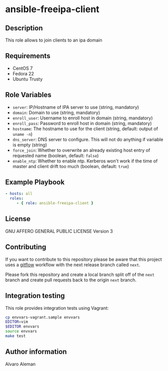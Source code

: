 # ansible-freeipa-client

## Description

This role allows to join clients to an ipa domain

## Requirements

* CentOS 7
* Fedora 22
* Ubuntu Trusty

## Role Variables

* ``server``: IP/Hostname of IPA server to use (string, mandatory)
* ``domain``: Domain to use (string, mandatory)
* ``enroll_user``: Username to enroll host in domain (string, mandatory)
* ``enroll_pass``: Password to enroll host in domain (string, mandatory)
* ``hostname``: The hostname to use for the client (string, default: output of ``uname -n``)
* ``dns_server``: DNS server to configure. This will not do anything if variable is empty (string)
* ``force_join``: Whether to overwrite an already existing host entry of requested name (boolean, default: ``false``)
* ``enable_ntp``: Whether to enable ntp. Kerberos won't work if the time of master and client drift too much (boolean, default: ``true``)

## Example Playbook

```yaml
- hosts: all
  roles:
     - { role: ansible-freeipa-client }
```

## License

GNU AFFERO GENERAL PUBLIC LICENSE Version 3

## Contributing

If you want to contribute to this repository please be aware that this
project uses a [gitflow](http://nvie.com/posts/a-successful-git-branching-model/)
workflow with the next release branch called ``next``.

Please fork this repository and create a local branch split off of the ``next``
branch and create pull requests back to the origin ``next`` branch.

## Integration testing

This role provides integration tests using Vagrant:

```bash
cp envvars-vagrant.sample envvars
EDITOR=vim
$EDITOR envvars
source envvars
make test
```

## Author information

Alvaro Aleman

<!-- vim: set nofen ts=4 sw=4 et: -->
